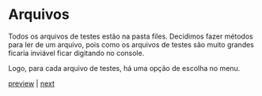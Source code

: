 # Arquivos #

Todos os arquivos de testes estão na pasta files. Decidimos fazer métodos para ler de um arquivo, pois como os arquivos de testes são muito grandes ficaria inviável ficar digitando no console.

Logo, para cada arquivo de testes, há uma opção de escolha no menu.

<div><a href='http://code.google.com/p/compilador-mini-java/wiki/Arquivos'>preview</a> | <a href='http://code.google.com/p/compilador-mini-java/wiki/Conclusao'>next</a>
</div>